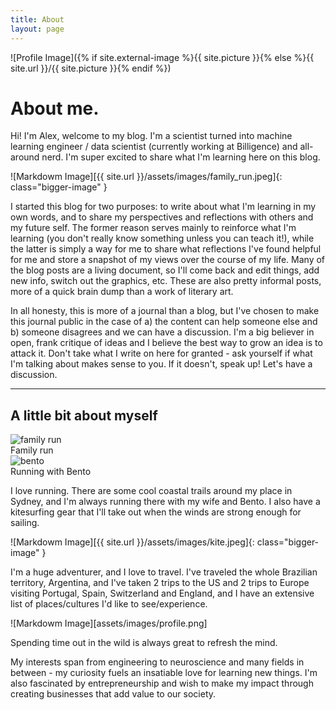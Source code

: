 ```yaml
---
title: About
layout: page
---
```

![Profile Image]({% if site.external-image %}{{ site.picture }}{% else %}{{ site.url }}/{{ site.picture }}{% endif %})

<h1>About me.</h1>

<p>Hi! I'm Alex, welcome to my blog. I'm a scientist turned into machine learning engineer / data scientist (currently working at Billigence) and all-around nerd. I'm super excited to share what I'm learning here on this blog.</p>

![Markdowm Image][{{ site.url }}/assets/images/family_run.jpeg]{: class="bigger-image" }

<p>I started this blog for two purposes: to write about what I'm learning in my own words, and to share my perspectives and reflections with others and my future self. The former reason serves mainly to reinforce what I'm learning (you don't really know something unless you can teach it!), while the latter is simply a way for me to share what reflections I've found helpful for me and store a snapshot of my views over the course of my life. Many of the blog posts are a living document, so I'll come back and edit things, add new info, switch out the graphics, etc. These are also pretty informal posts, more of a quick brain dump than a work of literary art.</p>

<p>In all honesty, this is more of a journal than a blog, but I've chosen to make this journal public in the case of a) the content can help someone else and b) someone disagrees and we can have a discussion. I'm a big believer in open, frank critique of ideas and I believe the best way to grow an idea is to attack it. Don't take what I write on here for granted - ask yourself if what I'm talking about makes sense to you. If it doesn't, speak up! Let's have a discussion.</p>

---

<h2>A little bit about myself</h2>

<div class="side-by-side">
    <div class="toleft">
        <img class="image" src="{{ site.url }}/assets/images/family_run.jpeg" alt="family run">
        <figcaption class="caption">Family run</figcaption>
    </div>
    <div class="toleft">
        <img class="image" src="{{ site.url }}/assets/images/bento.jpeg" alt="bento">
        <figcaption class="caption">Running with Bento</figcaption>
    </div>
    <div class="toright">
        <p>I love running. There are some cool coastal trails around my place in Sydney, and I'm always running there with my wife and Bento. I also have a kitesurfing gear that I'll take out when the winds are strong enough for sailing.</p>
    </div>
</div>
<!-- 
<img class="image" src="{{ site.url }}/assets/images/kite.jpeg" alt="family run">
<figcaption class="caption">Kitesurfing</figcaption> -->

![Markdowm Image][{{ site.url }}/assets/images/kite.jpeg]{: class="bigger-image" }

<p>I'm a huge adventurer, and I love to travel. I've traveled the whole Brazilian territory, Argentina, and I've taken 2 trips to the US and 2 trips to Europe visiting Portugal, Spain, Switzerland and England, and I have an extensive list of places/cultures I'd like to see/experience.</p>

![Markdowm Image][assets/images/profile.png]
<figcaption class="caption">Spending time out in the wild is always great to refresh the mind.</figcaption>

<p>My interests span from engineering to neuroscience and many fields in between - my curiosity fuels an insatiable love for learning new things. I'm also fascinated by entrepreneurship and wish to make my impact through creating businesses that add value to our society.</p>
